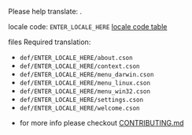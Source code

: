 Please help translate: .

locale code: `ENTER_LOCALE_HERE`
[locale code table](http://www.science.co.il/language/Codes.php)

files Required translation:

- `def/ENTER_LOCALE_HERE/about.cson`
- `def/ENTER_LOCALE_HERE/context.cson`
- `def/ENTER_LOCALE_HERE/menu_darwin.cson`
- `def/ENTER_LOCALE_HERE/menu_linux.cson`
- `def/ENTER_LOCALE_HERE/menu_win32.cson`
- `def/ENTER_LOCALE_HERE/settings.cson`
- `def/ENTER_LOCALE_HERE/welcome.cson`

* for more info please checkout
  [CONTRIBUTING.md](https://github.com/juggernautjp/atom-i18n-beta/blob/main/CONTRIBUTING.md)
